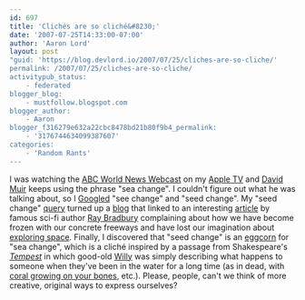 ```yaml
---
id: 697
title: 'Clichés are so cliché&#8230;'
date: '2007-07-25T14:33:00-07:00'
author: 'Aaron Lord'
layout: post
"guid: 'https://blog.devlord.io/2007/07/25/cliches-are-so-cliche/'
permalink: /2007/07/25/cliches-are-so-cliche/
activitypub_status:
    - federated
blogger_blog:
    - mustfollow.blogspot.com
blogger_author:
    - Aaron
blogger_f316279e632a22cbc8478bd21b80f9b4_permalink:
    - '3176744634099387607'
categories:
    - 'Random Rants'
---
```


I was watching the <a href="http://phobos.apple.com/WebObjects/MZStore.woa/wa/viewPodcast?id=115624496">ABC World News Webcast</a> on my <a href="http://www.apple.com/appletv/">Apple TV</a> and <a href="http://abcnews.go.com/WNT/story?id=127316">David Muir</a> keeps using the phrase "sea change". I couldn't figure out what he was talking about, so I <a href="http://www.google.com/">Googled</a> "see change" and "seed change". My "seed change" <a href="http://www.google.com/search?q=seed+change&amp;ie=utf-8&amp;oe=utf-8&amp;aq=t&amp;rls=org.mozilla:en-US:official&amp;client=firefox-a">query</a> turned up a <a href="http://www.petrifiedtruth.com/archives/002107.html">blog</a> that linked to an interesting <a href="http://www.opinionjournal.com/extra/?id=110005925">article</a> by famous sci-fi author <a href="http://www.raybradbury.com/">Ray Bradbury</a> complaining about how we have become frozen with our concrete freeways and have lost our imagination about <a href="http://www.nasa.gov/mission_pages/exploration/main/index.html">exploring space</a>. Finally, I discovered that "seed change" is an <a href="http://eggcorns.lascribe.net/forum/viewtopic.php?pid=2283">eggcorn</a> for "sea change", which is a cliché inspired by a passage from Shakespeare's <a href="http://www.wsu.edu/~brians/errors/sea.html"><em>Tempest</em></a> in which good-old <a href="http://www.bardweb.net/">Willy</a> was simply describing what happens to someone when they've been in the water for a long time (as in dead, with <a href="http://www.eternalreefs.com/">coral growing on your bones</a>, etc.). Please, people, can't we think of more creative, original ways to express ourselves?
<div class="blogger-post-footer"><img alt="" width="1" height="1" /></div>